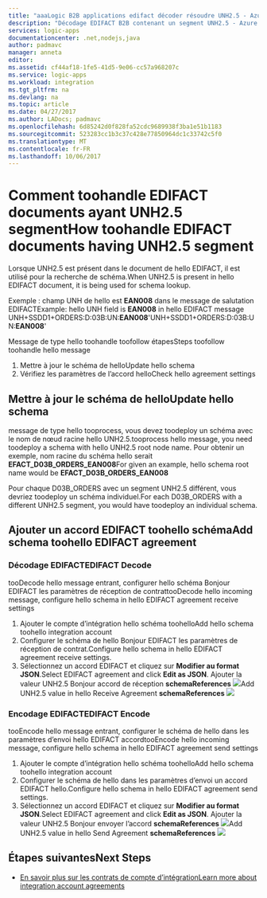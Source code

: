 ```yaml
---
title: "aaaLogic B2B applications edifact décoder résoudre UNH2.5 - Azure Logic Apps | Documents Microsoft"
description: "Décodage EDIFACT B2B contenant un segment UNH2.5 - Azure Logic Apps"
services: logic-apps
documentationcenter: .net,nodejs,java
author: padmavc
manager: anneta
editor: 
ms.assetid: cf44af18-1fe5-41d5-9e06-cc57a968207c
ms.service: logic-apps
ms.workload: integration
ms.tgt_pltfrm: na
ms.devlang: na
ms.topic: article
ms.date: 04/27/2017
ms.author: LADocs; padmavc
ms.openlocfilehash: 6d85242d0f828fa52cdc9689938f3ba1e51b1183
ms.sourcegitcommit: 523283cc1b3c37c428e77850964dc1c33742c5f0
ms.translationtype: MT
ms.contentlocale: fr-FR
ms.lasthandoff: 10/06/2017
---
```

# <a name="how-toohandle-edifact-documents-having-unh25-segment"></a><span data-ttu-id="a1adc-103">Comment toohandle EDIFACT documents ayant UNH2.5 segment</span><span class="sxs-lookup"><span data-stu-id="a1adc-103">How toohandle EDIFACT documents having UNH2.5 segment</span></span>
<span data-ttu-id="a1adc-104">Lorsque UNH2.5 est présent dans le document de hello EDIFACT, il est utilisé pour la recherche de schéma.</span><span class="sxs-lookup"><span data-stu-id="a1adc-104">When UNH2.5 is present in hello EDIFACT document, it is being used for schema lookup.</span></span> 

<span data-ttu-id="a1adc-105">Exemple : champ UNH de hello est **EAN008** dans le message de salutation EDIFACT</span><span class="sxs-lookup"><span data-stu-id="a1adc-105">Example: hello UNH field is **EAN008** in hello EDIFACT message</span></span>  
<span data-ttu-id="a1adc-106">UNH+SSDD1+ORDERS:D:03B:UN:**EAN008**'</span><span class="sxs-lookup"><span data-stu-id="a1adc-106">UNH+SSDD1+ORDERS:D:03B:UN:**EAN008**'</span></span>  

<span data-ttu-id="a1adc-107">Message de type hello toohandle toofollow étapes</span><span class="sxs-lookup"><span data-stu-id="a1adc-107">Steps toofollow toohandle hello message</span></span> 
1. <span data-ttu-id="a1adc-108">Mettre à jour le schéma de hello</span><span class="sxs-lookup"><span data-stu-id="a1adc-108">Update hello schema</span></span>
2. <span data-ttu-id="a1adc-109">Vérifiez les paramètres de l’accord hello</span><span class="sxs-lookup"><span data-stu-id="a1adc-109">Check hello agreement settings</span></span>  

## <a name="update-hello-schema"></a><span data-ttu-id="a1adc-110">Mettre à jour le schéma de hello</span><span class="sxs-lookup"><span data-stu-id="a1adc-110">Update hello schema</span></span>
<span data-ttu-id="a1adc-111">message de type hello tooprocess, vous devez toodeploy un schéma avec le nom de nœud racine hello UNH2.5.</span><span class="sxs-lookup"><span data-stu-id="a1adc-111">tooprocess hello message, you need toodeploy a schema with hello UNH2.5 root node name.</span></span>  <span data-ttu-id="a1adc-112">Pour obtenir un exemple, nom racine du schéma hello serait **EFACT_D03B_ORDERS_EAN008**</span><span class="sxs-lookup"><span data-stu-id="a1adc-112">For given an example, hello schema root name would be **EFACT_D03B_ORDERS_EAN008**</span></span>  

<span data-ttu-id="a1adc-113">Pour chaque D03B_ORDERS avec un segment UNH2.5 différent, vous devriez toodeploy un schéma individuel.</span><span class="sxs-lookup"><span data-stu-id="a1adc-113">For each D03B_ORDERS with a different UNH2.5 segment, you would have toodeploy an individual schema.</span></span>  

## <a name="add-schema-toohello-edifact-agreement"></a><span data-ttu-id="a1adc-114">Ajouter un accord EDIFACT toohello schéma</span><span class="sxs-lookup"><span data-stu-id="a1adc-114">Add schema toohello EDIFACT agreement</span></span>
### <a name="edifact-decode"></a><span data-ttu-id="a1adc-115">Décodage EDIFACT</span><span class="sxs-lookup"><span data-stu-id="a1adc-115">EDIFACT Decode</span></span>
<span data-ttu-id="a1adc-116">tooDecode hello message entrant, configurer hello schéma Bonjour EDIFACT les paramètres de réception de contrat</span><span class="sxs-lookup"><span data-stu-id="a1adc-116">tooDecode hello incoming message, configure hello schema in hello EDIFACT agreement receive settings</span></span>
1. <span data-ttu-id="a1adc-117">Ajouter le compte d’intégration hello schéma toohello</span><span class="sxs-lookup"><span data-stu-id="a1adc-117">Add hello schema toohello integration account</span></span>    
2. <span data-ttu-id="a1adc-118">Configurer le schéma de hello Bonjour EDIFACT les paramètres de réception de contrat.</span><span class="sxs-lookup"><span data-stu-id="a1adc-118">Configure hello schema in hello EDIFACT agreement receive settings.</span></span> 
3. <span data-ttu-id="a1adc-119">Sélectionnez un accord EDIFACT et cliquez sur **Modifier au format JSON**.</span><span class="sxs-lookup"><span data-stu-id="a1adc-119">Select EDIFACT agreement and click **Edit as JSON**.</span></span>  <span data-ttu-id="a1adc-120">Ajouter la valeur UNH2.5 Bonjour accord de réception **schemaReferences**
![](./media/logic-apps-enterprise-integration-edifact_inputfile_unh2.5/image1.png)</span><span class="sxs-lookup"><span data-stu-id="a1adc-120">Add UNH2.5 value in hello Receive Agreement **schemaReferences**
![](./media/logic-apps-enterprise-integration-edifact_inputfile_unh2.5/image1.png)</span></span>

### <a name="edifact-encode"></a><span data-ttu-id="a1adc-121">Encodage EDIFACT</span><span class="sxs-lookup"><span data-stu-id="a1adc-121">EDIFACT Encode</span></span>
<span data-ttu-id="a1adc-122">tooEncode hello message entrant, configurer le schéma de hello dans les paramètres d’envoi hello EDIFACT accord</span><span class="sxs-lookup"><span data-stu-id="a1adc-122">tooEncode hello incoming message, configure hello schema in hello EDIFACT agreement send settings</span></span>
1. <span data-ttu-id="a1adc-123">Ajouter le compte d’intégration hello schéma toohello</span><span class="sxs-lookup"><span data-stu-id="a1adc-123">Add hello schema toohello integration account</span></span>    
2. <span data-ttu-id="a1adc-124">Configurer le schéma de hello dans les paramètres d’envoi un accord EDIFACT hello.</span><span class="sxs-lookup"><span data-stu-id="a1adc-124">Configure hello schema in hello EDIFACT agreement send settings.</span></span> 
3. <span data-ttu-id="a1adc-125">Sélectionnez un accord EDIFACT et cliquez sur **Modifier au format JSON**.</span><span class="sxs-lookup"><span data-stu-id="a1adc-125">Select EDIFACT agreement and click **Edit as JSON**.</span></span>  <span data-ttu-id="a1adc-126">Ajouter la valeur UNH2.5 Bonjour envoyer l’accord **schemaReferences**
![](./media/logic-apps-enterprise-integration-edifact_inputfile_unh2.5/image2.png)</span><span class="sxs-lookup"><span data-stu-id="a1adc-126">Add UNH2.5 value in hello Send Agreement **schemaReferences**
![](./media/logic-apps-enterprise-integration-edifact_inputfile_unh2.5/image2.png)</span></span>

## <a name="next-steps"></a><span data-ttu-id="a1adc-127">Étapes suivantes</span><span class="sxs-lookup"><span data-stu-id="a1adc-127">Next Steps</span></span>
* [<span data-ttu-id="a1adc-128">En savoir plus sur les contrats de compte d’intégration</span><span class="sxs-lookup"><span data-stu-id="a1adc-128">Learn more about integration account agreements</span></span>](../logic-apps/logic-apps-enterprise-integration-agreements.md "Découvrez les contrats d’intégration d’entreprise")  